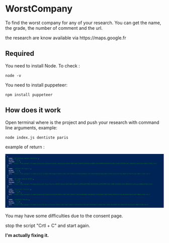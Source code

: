 # WorstCompany

<p>To find the worst company for any of your research. You can get the name, the grade, the number of comment and the url.</p>
<p>the research are know available via https://maps.google.fr</p>

## Required
<p>You need to install Node. To check :</p>

```shell
node -v
```
<p>You need to install puppeteer:</p>

```shell
npm install puppeteer
```
## How does it work

<p>Open terminal where is the project and push your research with command line arguments, example:</p> 

```shell
node index.js dentiste paris
```

<p>example of return :</p>
<img src="https://github.com/NicolasDewae/worstCompany/blob/master/result_example.PNG" alt="">

<p> You may have some difficulties due to the consent page.</p>
<p>stop the script "Crtl + C" and start again.</p>
<p><strong>I'm actually fixing it.</strong><p> 



